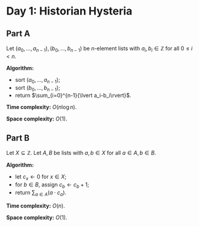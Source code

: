 <!-- day01.md -->
<!-- Licensed under the MIT license. -->
<!-- Copyright (c) 2024-2025 Ishan Pranav -->

<!-- Historian Hysteria -->

# Day 1: Historian Hysteria

## Part A

Let $(a_0,\dots,a_{n-1}),(b_0,\dots,b_{n-1})$ be $n$-element lists with
$a_i,b_i\in\mathbb{Z}$ for all $0\leq i\lt n$.

**Algorithm:**

* sort $(a_0,\dots,a_{n-1})$;
* sort $(b_0,\dots,b_{n-1})$;
* return $\sum_{i=0}^{n-1}{\lvert a_i-b_i\rvert}$.

**Time complexity:** $O(n\log n)$.

**Space complexity:** $O(1)$.

## Part B

Let $X\subseteq\mathbb{Z}$. Let $A,B$ be lists with $a,b\in X$ for all
$a\in A,b\in B$.

**Algorithm:**

* let $c_x\leftarrow 0$ for $x\in X$;
* for $b\in B$, assign $c_b\leftarrow c_b+1$;
* return $\sum_{a\in A}(a\cdot c_a)$.

**Time complexity:** $O(n)$.

**Space complexity:** $O(1)$.
